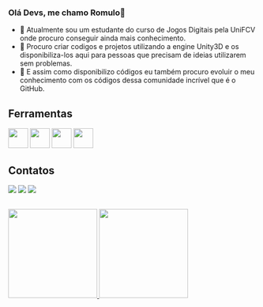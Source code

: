 ### Olá Devs, me chamo Romulo👋

- 🌱 Atualmente sou um estudante do curso de Jogos Digitais pela UniFCV onde procuro conseguir ainda mais conhecimento.
- 👯 Procuro criar codigos e projetos utilizando a engine Unity3D e os disponibiliza-los aqui para pessoas que precisam de ideias utilizarem sem problemas.
- 🤔 E assim como disponibilizo códigos eu também procuro evoluir o meu conhecimento com os códigos dessa comunidade incrível que é o GitHub.

## Ferramentas

<img src="https://cdn.jsdelivr.net/gh/devicons/devicon/icons/git/git-original.svg" width="40" height="40"/> <img src="https://cdn.jsdelivr.net/gh/devicons/devicon/icons/unity/unity-original.svg" width="40" height="40"/> <img src="https://cdn.jsdelivr.net/gh/devicons/devicon/icons/java/java-original.svg" width="40" height="40"/> <img src="https://cdn.jsdelivr.net/gh/devicons/devicon/icons/mysql/mysql-original.svg" width="40" height="40"/>

## Contatos

<div>
<a href="https://instagram.com/romulojose1209/" target="_blank"><img src="https://img.shields.io/badge/-Instagram-%23E4405F?style=for-the-badge&logo=instagram&logoColor=white" target="_blank"></a>
<a href = "mailto:romulopro1209@gmail.com"><img src="https://img.shields.io/badge/Gmail-D14836?style=for-the-badge&logo=gmail&logoColor=white" target="_blank"></a>
<a href="[https://www.linkedin.com/in/seu-usuário-linkedln-aqui](https://www.linkedin.com/in/r%C3%B4mulo-jos%C3%A9-7b3b93167/)" target="_blank"><img src="https://img.shields.io/badge/-LinkedIn-%230077B5?style=for-the-badge&logo=linkedin&logoColor=white" target="_blank"></a>   
</div>

##

<div>
<a href="https://github.com/Romulo1209">
<img height="180em" src="https://github-readme-stats.vercel.app/api/top-langs/?username=Romulo1209&layout=compact&langs_count=7&theme=dracula"/>
<img height="180em" src="https://github-readme-stats.vercel.app/api?username=Romulo1209&show_icons=true&theme=dracula&include_all_commits=true&count_private=true"/>
</div>
          
<!--
**Romulo1209/Romulo1209** is a ✨ _special_ ✨ repository because its `README.md` (this file) appears on your GitHub profile.

Here are some ideas to get you started:

- 🔭 I’m currently working on ...
- 🌱 I’m currently learning ...
- 👯 I’m looking to collaborate on ...
- 🤔 I’m looking for help with ...
- 💬 Ask me about ...
- 📫 How to reach me: ...
- 😄 Pronouns: ...
- ⚡ Fun fact: ...
-->

